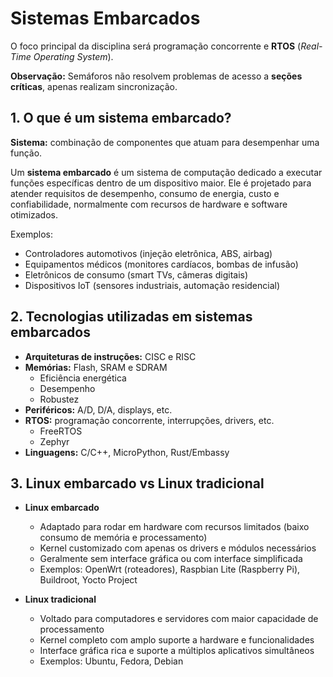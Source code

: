 # **Sistemas Embarcados**
O foco principal da disciplina será programação concorrente e **RTOS** (*Real-Time Operating System*).

**Observação:** Semáforos não resolvem problemas de acesso a **seções críticas**, apenas realizam sincronização.

## 1. O que é um sistema embarcado?
**Sistema:** combinação de componentes que atuam para desempenhar uma função.

Um **sistema embarcado** é um sistema de computação dedicado a executar funções específicas dentro de um dispositivo maior.
Ele é projetado para atender requisitos de desempenho, consumo de energia, custo e confiabilidade, normalmente com recursos de hardware e software otimizados.

Exemplos:
- Controladores automotivos (injeção eletrônica, ABS, airbag)
- Equipamentos médicos (monitores cardíacos, bombas de infusão)
- Eletrônicos de consumo (smart TVs, câmeras digitais)
- Dispositivos IoT (sensores industriais, automação residencial)

## 2. Tecnologias utilizadas em sistemas embarcados
- **Arquiteturas de instruções:** CISC e RISC
- **Memórias:** Flash, SRAM e SDRAM
    - Eficiência energética
    - Desempenho
    - Robustez
- **Periféricos:** A/D, D/A, displays, etc.
- **RTOS:** programação concorrente, interrupções, drivers, etc.
    - FreeRTOS
    - Zephyr
- **Linguagens:** C/C++, MicroPython, Rust/Embassy

## 3. Linux embarcado vs Linux tradicional
- **Linux embarcado**
    - Adaptado para rodar em hardware com recursos limitados (baixo consumo de memória e processamento)
    - Kernel customizado com apenas os drivers e módulos necessários
    - Geralmente sem interface gráfica ou com interface simplificada
    - Exemplos: OpenWrt (roteadores), Raspbian Lite (Raspberry Pi), Buildroot, Yocto Project

- **Linux tradicional**
    - Voltado para computadores e servidores com maior capacidade de processamento
    - Kernel completo com amplo suporte a hardware e funcionalidades
    - Interface gráfica rica e suporte a múltiplos aplicativos simultâneos
    - Exemplos: Ubuntu, Fedora, Debian
